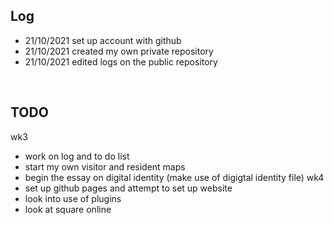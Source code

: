 
## Log
- 21/10/2021 set up account with github
- 21/10/2021 created my own private repository 
- 21/10/2021 edited logs on the public repository
<br>

## TODO
wk3
- work on log and to do list
- start my own visitor and resident maps
- begin the essay on digital identity (make use of digigtal identity file)
wk4
- set up github pages and attempt to set up website
- look into use of plugins
- look at square online

